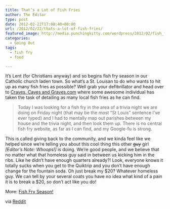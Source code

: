 ```yaml
---
title: That’s a Lot of Fish Fries
author: The Editor
type: post
date: 2012-02-22T17:00:40+00:00
url: /2012/02/22/thats-a-lot-of-fish-fries/
featured_image: http://media.punchingkitty.com/wordpress/2012/02/fish_fry.jpeg
categories:
  - Going Out
tags:
  - fish fry
  - food

---
```

It&#8217;s Lent (for Christians anyway) and so begins fish fry season in our Catholic church laden town. So what&#8217;s a St. Louisan to do who wants to hit up as many fish fries as possible? Well grab your defibrillator and head over to <a href="http://www.cravescavesandgraves.com/2012/02/fish-fry-season.html" target="_blank">Craves, Caves and Graves.com</a> where some awesome individual has taken the task of detailing as many local fish fries as he can find.

> Today I was looking for a fish fry in the area of a trivia night we are doing on Friday night (that may be the most &#8220;St Louis&#8221; sentence I&#8217;ve ever typed) and I had to mentally map out parishes between my house and the trivia night, and then look them up. There is no central fish fry website, as far as I can find, and my Google-fu is strong.

This is called giving back to the community, and we kinda feel like we helped since we&#8217;re telling you about this cool thing this other <del>guy</del> girl _[Editor&#8217;s Note: Whoops!]_ is doing. We&#8217;re good people, and we believe that no matter what that homeless guy said in between us kicking him in the ribs. Like he didn&#8217;t have enough quarters already?! Look, everyone knows it totally sucks when you get to the Quiktrip and you don&#8217;t have enough change for the fountain soda. Oh just break my $20? Whatever homeless guy. We can tell by your several coats you have no idea what kind of a pain it is to break a $20, so don&#8217;t act like you do!

More: <a href="http://www.cravescavesandgraves.com/2012/02/fish-fry-season.html" target="_blank">Fish Fry Season!</a>

via <a href="http://www.reddit.com/r/StLouis/comments/q0fcn/one_brave_soul_is_attempting_to_create_a/" target="_blank">Reddit</a>